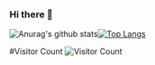 ### Hi there 👋

<!--
**kartiklut/kartiklut** is a ✨ _special_ ✨ repository because its `README.md` (this file) appears on your GitHub profile.

Here are some ideas to get you started:

- 🔭 I’m currently working on ...
- 🌱 I’m currently learning ...
- 👯 I’m looking to collaborate on ...
- 🤔 I’m looking for help with ...
- 💬 Ask me about ...
- 📫 How to reach me: ...
- 😄 Pronouns: ...
- ⚡ Fun fact: ...
-->
![Anurag's github stats](https://github-readme-stats.vercel.app/api?username=kartiklut&show_icons=true&theme=radical&hide=contribs)[![Top Langs](https://github-readme-stats.vercel.app/api/top-langs/?username=kartiklut&layout=compact)](https://github.com/kartiklut)

#Visitor Count ![Visitor Count](https://profile-counter.glitch.me/kartiklut/count.svg)
